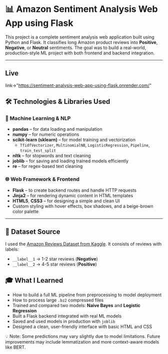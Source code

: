 # 📊 Amazon Sentiment Analysis Web App using Flask

This project is a complete sentiment analysis web application built using Python and Flask. It classifies long Amazon product reviews into **Positive**, **Negative**, or **Neutral** sentiments. The goal was to build a real-world, production-style ML project with both frontend and backend integration.

---
## Live 
link->"https://sentiment-analysis-web-app-using-flask.onrender.com/"


## 🛠️ Technologies & Libraries Used

### 🧠 Machine Learning & NLP
- **pandas** – for data loading and manipulation  
- **numpy** – for numeric operations  
- **scikit-learn (sklearn)** – for model training and vectorization  
  - `TfidfVectorizer`, `MultinomialNB`, `LogisticRegression`, `Pipeline`, `train_test_split`
- **nltk** – for stopwords and text cleaning  
- **joblib** – for saving and loading trained models efficiently  
- **re** – for regex-based text cleaning

### 🌐 Web Framework & Frontend
- **Flask** – to create backend routes and handle HTTP requests  
- **Jinja2** – for rendering dynamic content in HTML templates  
- **HTML5**, **CSS3** – for designing a simple and clean UI  
- Custom styling with hover effects, box shadows, and a beige-brown color palette

---

## 📂 Dataset Source

I used the [Amazon Reviews Dataset from Kaggle](https://www.kaggle.com/datasets/bittlingmayer/amazonreviews). It consists of reviews with labels:

- `__label__1` → 1-2 star reviews (**Negative**)  
- `__label__2` → 4-5 star reviews (**Positive**)



## 🎓 What I Learned

- How to build a full ML pipeline from preprocessing to model deployment  
- How to process large `.bz2` compressed files  
- Trained and compared two models: **Naive Bayes** and **Logistic Regression**  
- Built a Flask backend integrated with real ML models  
- Saved and used models in production with `joblib`  
- Designed a clean, user-friendly interface with basic HTML and CSS

💡 Note: Some predictions may vary slightly due to model limitations. Future improvements may include lemmatization and more context-aware models like BERT.
